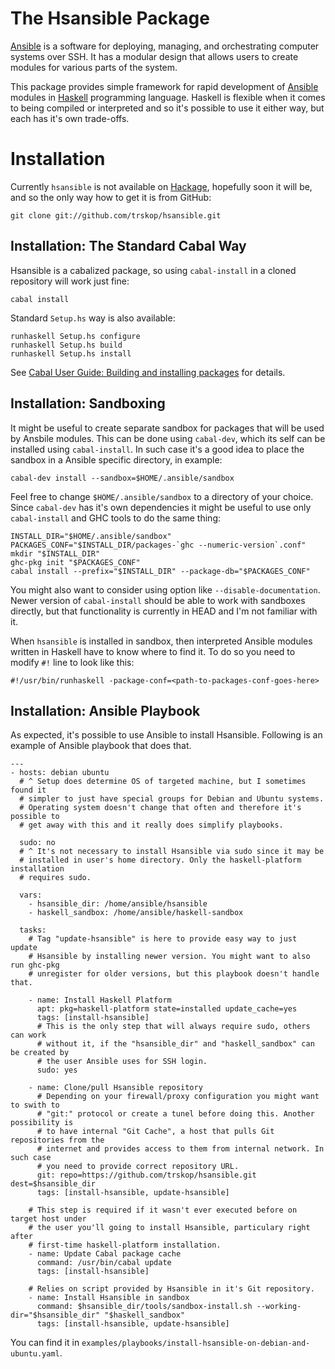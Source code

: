 The Hsansible Package
=====================

[Ansible](http://ansible.cc) is a software for deploying, managing, and
orchestrating computer systems over SSH. It has a modular design that allows
users to create modules for various parts of the system.

This package provides simple framework for rapid development of
[Ansible](http://ansible.cc) modules in [Haskell](http://haskell.org)
programming language. Haskell is flexible when it comes to being compiled or
interpreted and so it's possible to use it either way, but each has it's own
trade-offs.


Installation
============

Currently `hsansible` is not available on
[Hackage](http://hackage.haskell.org/), hopefully soon it will be, and so the
only way how to get it is from GitHub:

    git clone git://github.com/trskop/hsansible.git


Installation: The Standard Cabal Way
------------------------------------

Hsansible is a cabalized package, so using `cabal-install` in a cloned
repository will work just fine:

    cabal install

Standard `Setup.hs` way is also available:

    runhaskell Setup.hs configure
    runhaskell Setup.hs build
    runhaskell Setup.hs install

See [Cabal User Guide: Building and installing
packages](http://www.haskell.org/cabal/users-guide/installing-packages.html)
for details.


Installation: Sandboxing
------------------------

It might be useful to create separate sandbox for packages that will be used by
Ansbile modules. This can be done using `cabal-dev`, which its self can be
installed using `cabal-install`. In such case it's a good idea to place the
sandbox in a Ansible specific directory, in example:

    cabal-dev install --sandbox=$HOME/.ansible/sandbox

Feel free to change `$HOME/.ansible/sandbox` to a directory of your choice.
Since `cabal-dev` has it's own dependencies it might be useful to use only
`cabal-install` and GHC tools to do the same thing:

    INSTALL_DIR="$HOME/.ansible/sandbox"
    PACKAGES_CONF="$INSTALL_DIR/packages-`ghc --numeric-version`.conf"
    mkdir "$INSTALL_DIR"
    ghc-pkg init "$PACKAGES_CONF"
    cabal install --prefix="$INSTALL_DIR" --package-db="$PACKAGES_CONF"

You might also want to consider using option like `--disable-documentation`.
Newer version of `cabal-install` should be able to work with sandboxes
directly, but that functionality is currently in HEAD and I'm not familiar with
it.

When `hsansible` is installed in sandbox, then interpreted Ansible modules
written in Haskell have to know where to find it. To do so you need to modify
`#!` line to look like this:

    #!/usr/bin/runhaskell -package-conf=<path-to-packages-conf-goes-here>


Installation: Ansible Playbook
------------------------------

As expected, it's possible to use Ansible to install Hsansible. Following is an
example of Ansible playbook that does that.

    ---
    - hosts: debian ubuntu
      # ^ Setup does determine OS of targeted machine, but I sometimes found it
      # simpler to just have special groups for Debian and Ubuntu systems.
      # Operating system doesn't change that often and therefore it's possible to
      # get away with this and it really does simplify playbooks.
    
      sudo: no
      # ^ It's not necessary to install Hsansible via sudo since it may be
      # installed in user's home directory. Only the haskell-platform installation
      # requires sudo.
    
      vars:
        - hsansible_dir: /home/ansible/hsansible
        - haskell_sandbox: /home/ansible/haskell-sandbox
    
      tasks:
        # Tag "update-hsansible" is here to provide easy way to just update
        # Hsansible by installing newer version. You might want to also run ghc-pkg
        # unregister for older versions, but this playbook doesn't handle that.
    
        - name: Install Haskell Platform
          apt: pkg=haskell-platform state=installed update_cache=yes
          tags: [install-hsansible]
          # This is the only step that will always require sudo, others can work
          # without it, if the "hsansible_dir" and "haskell_sandbox" can be created by
          # the user Ansible uses for SSH login.
          sudo: yes
    
        - name: Clone/pull Hsansible repository
          # Depending on your firewall/proxy configuration you might want to swith to
          # "git:" protocol or create a tunel before doing this. Another possibility is
          # to have internal "Git Cache", a host that pulls Git repositories from the
          # internet and provides access to them from internal network. In such case
          # you need to provide correct repository URL.
          git: repo=https://github.com/trskop/hsansible.git dest=$hsansible_dir
          tags: [install-hsansible, update-hsansible]
    
        # This step is required if it wasn't ever executed before on target host under
        # the user you'll going to install Hsansible, particulary right after
        # first-time haskell-platform installation.
        - name: Update Cabal package cache
          command: /usr/bin/cabal update
          tags: [install-hsansible]
    
        # Relies on script provided by Hsansible in it's Git repository.
        - name: Install Hsansible in sandbox
          command: $hsansible_dir/tools/sandbox-install.sh --working-dir="$hsansible_dir" "$haskell_sandbox"
          tags: [install-hsansible, update-hsansible]

You can find it in `examples/playbooks/install-hsansible-on-debian-and-ubuntu.yaml`.
